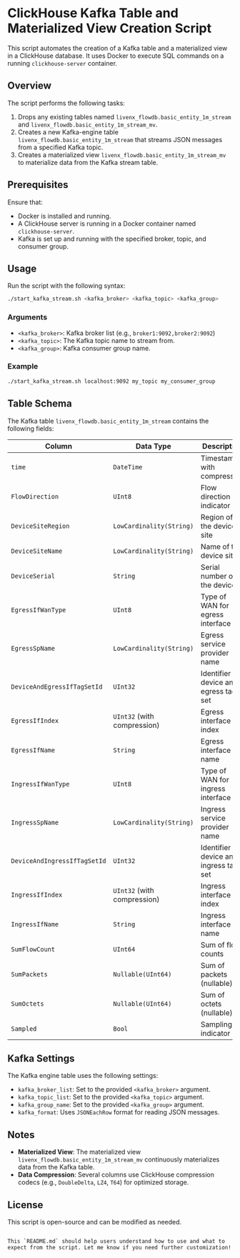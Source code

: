 
# ClickHouse Kafka Table and Materialized View Creation Script

This script automates the creation of a Kafka table and a materialized view in a ClickHouse database. It uses Docker to execute SQL commands on a running `clickhouse-server` container.

## Overview

The script performs the following tasks:
1. Drops any existing tables named `livenx_flowdb.basic_entity_1m_stream` and `livenx_flowdb.basic_entity_1m_stream_mv`.
2. Creates a new Kafka-engine table `livenx_flowdb.basic_entity_1m_stream` that streams JSON messages from a specified Kafka topic.
3. Creates a materialized view `livenx_flowdb.basic_entity_1m_stream_mv` to materialize data from the Kafka stream table.

## Prerequisites

Ensure that:
- Docker is installed and running.
- A ClickHouse server is running in a Docker container named `clickhouse-server`.
- Kafka is set up and running with the specified broker, topic, and consumer group.

## Usage

Run the script with the following syntax:
```bash
./start_kafka_stream.sh <kafka_broker> <kafka_topic> <kafka_group>
```

### Arguments
- `<kafka_broker>`: Kafka broker list (e.g., `broker1:9092,broker2:9092`)
- `<kafka_topic>`: The Kafka topic name to stream from.
- `<kafka_group>`: Kafka consumer group name.

### Example
```bash
./start_kafka_stream.sh localhost:9092 my_topic my_consumer_group
```

## Table Schema

The Kafka table `livenx_flowdb.basic_entity_1m_stream` contains the following fields:

| Column               | Data Type                       | Description                                 |
|----------------------|---------------------------------|---------------------------------------------|
| `time`               | `DateTime`                      | Timestamp with compression                  |
| `FlowDirection`      | `UInt8`                         | Flow direction indicator                    |
| `DeviceSiteRegion`   | `LowCardinality(String)`        | Region of the device site                   |
| `DeviceSiteName`     | `LowCardinality(String)`        | Name of the device site                     |
| `DeviceSerial`       | `String`                        | Serial number of the device                 |
| `EgressIfWanType`    | `UInt8`                         | Type of WAN for egress interface            |
| `EgressSpName`       | `LowCardinality(String)`        | Egress service provider name                |
| `DeviceAndEgressIfTagSetId` | `UInt32`                | Identifier for device and egress tag set    |
| `EgressIfIndex`      | `UInt32` (with compression)     | Egress interface index                      |
| `EgressIfName`       | `String`                        | Egress interface name                       |
| `IngressIfWanType`   | `UInt8`                         | Type of WAN for ingress interface           |
| `IngressSpName`      | `LowCardinality(String)`        | Ingress service provider name               |
| `DeviceAndIngressIfTagSetId` | `UInt32`              | Identifier for device and ingress tag set   |
| `IngressIfIndex`     | `UInt32` (with compression)     | Ingress interface index                     |
| `IngressIfName`      | `String`                        | Ingress interface name                      |
| `SumFlowCount`       | `UInt64`                        | Sum of flow counts                          |
| `SumPackets`         | `Nullable(UInt64)`              | Sum of packets (nullable)                   |
| `SumOctets`          | `Nullable(UInt64)`              | Sum of octets (nullable)                    |
| `Sampled`            | `Bool`                          | Sampling indicator                          |

## Kafka Settings

The Kafka engine table uses the following settings:
- `kafka_broker_list`: Set to the provided `<kafka_broker>` argument.
- `kafka_topic_list`: Set to the provided `<kafka_topic>` argument.
- `kafka_group_name`: Set to the provided `<kafka_group>` argument.
- `kafka_format`: Uses `JSONEachRow` format for reading JSON messages.

## Notes

- **Materialized View**: The materialized view `livenx_flowdb.basic_entity_1m_stream_mv` continuously materializes data from the Kafka table.
- **Data Compression**: Several columns use ClickHouse compression codecs (e.g., `DoubleDelta`, `LZ4`, `T64`) for optimized storage.

## License

This script is open-source and can be modified as needed.
```

This `README.md` should help users understand how to use and what to expect from the script. Let me know if you need further customization!

